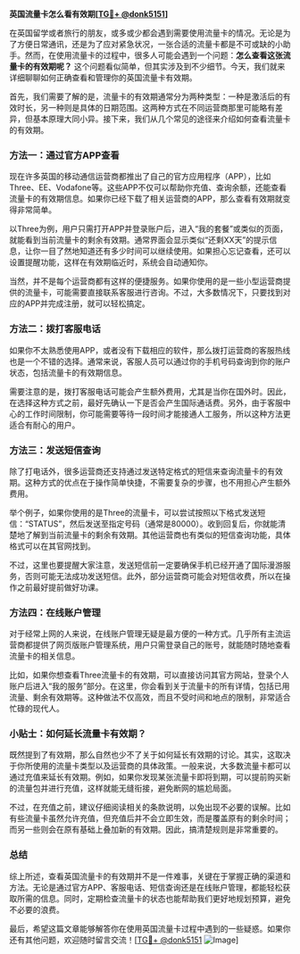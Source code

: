 **英国流量卡怎么看有效期[[TG💪+ @donk5151](https://t.me/s/donk5151)]**

在英国留学或者旅行的朋友，或多或少都会遇到需要使用流量卡的情况。无论是为了方便日常通讯，还是为了应对紧急状况，一张合适的流量卡都是不可或缺的小助手。然而，在使用流量卡的过程中，很多人可能会遇到一个问题：**怎么查看这张流量卡的有效期呢？** 这个问题看似简单，但其实涉及到不少细节。今天，我们就来详细聊聊如何正确查看和管理你的英国流量卡有效期。

首先，我们需要了解的是，流量卡的有效期通常分为两种类型：一种是激活后的有效时长，另一种则是具体的日期范围。这两种方式在不同运营商那里可能略有差异，但基本原理大同小异。接下来，我们从几个常见的途径来介绍如何查看流量卡的有效期。

### 方法一：通过官方APP查看

现在许多英国的移动通信运营商都推出了自己的官方应用程序（APP），比如Three、EE、Vodafone等。这些APP不仅可以帮助你充值、查询余额，还能查看流量卡的有效期信息。如果你已经下载了相关运营商的APP，那么查看有效期就变得非常简单。

以Three为例，用户只需打开APP并登录账户后，进入“我的套餐”或类似的页面，就能看到当前流量卡的剩余有效期。通常界面会显示类似“还剩XX天”的提示信息，让你一目了然地知道还有多少时间可以继续使用。如果担心忘记查看，还可以设置提醒功能，这样在有效期临近时，系统会自动通知你。

当然，并不是每个运营商都有这样的便捷服务。如果你使用的是一些小型运营商提供的流量卡，可能需要直接联系客服进行咨询。不过，大多数情况下，只要找到对应的APP并完成注册，就可以轻松搞定。

### 方法二：拨打客服电话

如果你不太熟悉使用APP，或者没有下载相应的软件，那么拨打运营商的客服热线也是一个不错的选择。通常来说，客服人员可以通过你的手机号码查询到你的账户状态，包括流量卡的有效期信息。

需要注意的是，拨打客服电话可能会产生额外费用，尤其是当你在国外时。因此，在选择这种方式之前，最好先确认一下是否会产生国际通话费。另外，由于客服中心的工作时间限制，你可能需要等待一段时间才能接通人工服务，所以这种方法更适合有耐心的用户。

### 方法三：发送短信查询

除了打电话外，很多运营商还支持通过发送特定格式的短信来查询流量卡的有效期。这种方式的优点在于操作简单快捷，不需要复杂的步骤，也不用担心产生额外费用。

举个例子，如果你使用的是Three的流量卡，可以尝试按照以下格式发送短信：“STATUS”，然后发送至指定号码（通常是80000）。收到回复后，你就能清楚地了解到当前流量卡的剩余有效期。其他运营商也有类似的短信查询功能，具体格式可以在其官网找到。

不过，这里也要提醒大家注意，发送短信前一定要确保手机已经开通了国际漫游服务，否则可能无法成功发送短信。此外，部分运营商可能会对短信收费，所以在操作之前最好提前做好功课。

### 方法四：在线账户管理

对于经常上网的人来说，在线账户管理无疑是最方便的一种方式。几乎所有主流运营商都提供了网页版账户管理系统，用户只需登录自己的账号，就能随时随地查看流量卡的相关信息。

比如，如果你想查看Three流量卡的有效期，可以直接访问其官方网站，登录个人账户后进入“我的服务”部分。在这里，你会看到关于流量卡的所有详情，包括已用流量、剩余有效期等。这种做法不仅高效，而且不受时间和地点的限制，非常适合忙碌的现代人。

### 小贴士：如何延长流量卡有效期？

既然提到了有效期，那么自然也少不了关于如何延长有效期的讨论。其实，这取决于你所使用的流量卡类型以及运营商的具体政策。一般来说，大多数流量卡都可以通过充值来延长有效期。例如，如果你发现某张流量卡即将到期，可以提前购买新的流量包并进行充值，这样就能无缝衔接，避免断网的尴尬局面。

不过，在充值之前，建议仔细阅读相关的条款说明，以免出现不必要的误解。比如有些流量卡虽然允许充值，但充值后并不会立即生效，而是覆盖原有的剩余时间；而另一些则会在原有基础上叠加新的有效期。因此，搞清楚规则是非常重要的。

### 总结

综上所述，查看英国流量卡的有效期并不是一件难事，关键在于掌握正确的渠道和方法。无论是通过官方APP、客服电话、短信查询还是在线账户管理，都能轻松获取所需的信息。同时，定期检查流量卡的状态也能帮助我们更好地规划预算，避免不必要的浪费。

最后，希望这篇文章能够解答你在使用英国流量卡过程中遇到的一些疑惑。如果你还有其他问题，欢迎随时留言交流！[[TG💪+ @donk5151](https://t.me/s/donk5151) ![Image](https://i.postimg.cc/rwNCRYN7/Snipaste-2025-04-30-17-27-05.png)]